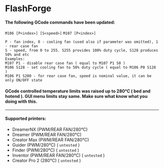 #  FlashForge

#### The following GCode commands have been updated:
`M106 [P<index>] [S<speed>]`
`M107 [P<index>]`

```
P - fan index, 0 - cooling fan (used also if parameter was omitted), 1 - rear case fan
S - speed, from 0 to 255. S255 provides 100% duty cycle, S128 produces 50% and etc
Examples:
M107 P1 - disable rear case fan ( equal to M107 P1 S0 )
M106 S128 - set cooling fan to 50% duty cycle ( equal to M106 P0 S128 )
M106 P1 S200 - for rear case fan, speed is nominal value, it can be only ON/OFF state
```
#### GCode controlled temperature limits was raised up to 280°C ( bed and hotend ). GUI menu limits stay same. Make sure what know what you doing with this.

----
#### Supported printers:

- DreamerNX (PWM/REAR FAN/280°C)
- Dreamer (PWM/REAR FAN/280°C)
- Creator Max (PWM/REAR FAN/280°C)
- Guider (PWM/280°C) ( `untested` )
- Finder (PWM/280°C) ( `untested` )
- Inventor (PWM/REAR FAN/280°C) ( `untested` )
- Creator Pro 2 (280°C) ( `untested` )
